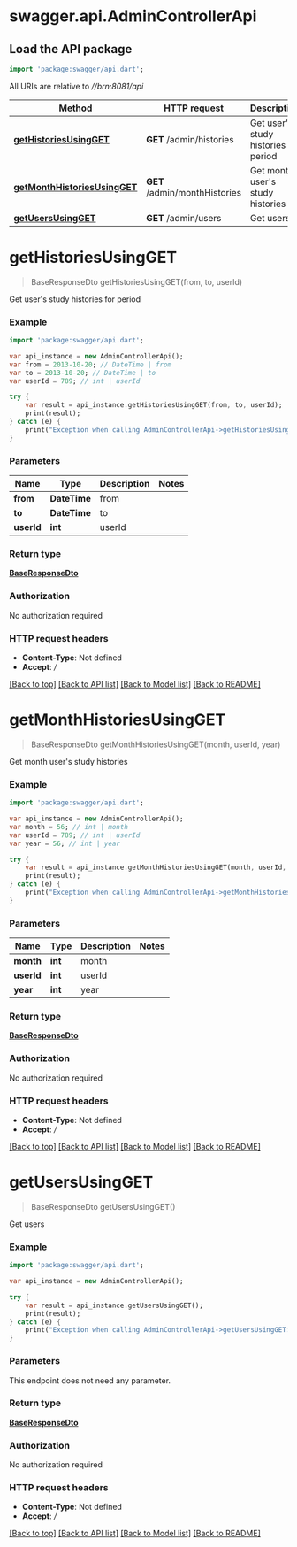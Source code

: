 # swagger.api.AdminControllerApi

## Load the API package
```dart
import 'package:swagger/api.dart';
```

All URIs are relative to *//brn:8081/api*

Method | HTTP request | Description
------------- | ------------- | -------------
[**getHistoriesUsingGET**](AdminControllerApi.md#getHistoriesUsingGET) | **GET** /admin/histories | Get user&#x27;s study histories for period
[**getMonthHistoriesUsingGET**](AdminControllerApi.md#getMonthHistoriesUsingGET) | **GET** /admin/monthHistories | Get month user&#x27;s study histories
[**getUsersUsingGET**](AdminControllerApi.md#getUsersUsingGET) | **GET** /admin/users | Get users

# **getHistoriesUsingGET**
> BaseResponseDto getHistoriesUsingGET(from, to, userId)

Get user's study histories for period

### Example
```dart
import 'package:swagger/api.dart';

var api_instance = new AdminControllerApi();
var from = 2013-10-20; // DateTime | from
var to = 2013-10-20; // DateTime | to
var userId = 789; // int | userId

try {
    var result = api_instance.getHistoriesUsingGET(from, to, userId);
    print(result);
} catch (e) {
    print("Exception when calling AdminControllerApi->getHistoriesUsingGET: $e\n");
}
```

### Parameters

Name | Type | Description  | Notes
------------- | ------------- | ------------- | -------------
 **from** | **DateTime**| from | 
 **to** | **DateTime**| to | 
 **userId** | **int**| userId | 

### Return type

[**BaseResponseDto**](BaseResponseDto.md)

### Authorization

No authorization required

### HTTP request headers

 - **Content-Type**: Not defined
 - **Accept**: */*

[[Back to top]](#) [[Back to API list]](../README.md#documentation-for-api-endpoints) [[Back to Model list]](../README.md#documentation-for-models) [[Back to README]](../README.md)

# **getMonthHistoriesUsingGET**
> BaseResponseDto getMonthHistoriesUsingGET(month, userId, year)

Get month user's study histories

### Example
```dart
import 'package:swagger/api.dart';

var api_instance = new AdminControllerApi();
var month = 56; // int | month
var userId = 789; // int | userId
var year = 56; // int | year

try {
    var result = api_instance.getMonthHistoriesUsingGET(month, userId, year);
    print(result);
} catch (e) {
    print("Exception when calling AdminControllerApi->getMonthHistoriesUsingGET: $e\n");
}
```

### Parameters

Name | Type | Description  | Notes
------------- | ------------- | ------------- | -------------
 **month** | **int**| month | 
 **userId** | **int**| userId | 
 **year** | **int**| year | 

### Return type

[**BaseResponseDto**](BaseResponseDto.md)

### Authorization

No authorization required

### HTTP request headers

 - **Content-Type**: Not defined
 - **Accept**: */*

[[Back to top]](#) [[Back to API list]](../README.md#documentation-for-api-endpoints) [[Back to Model list]](../README.md#documentation-for-models) [[Back to README]](../README.md)

# **getUsersUsingGET**
> BaseResponseDto getUsersUsingGET()

Get users

### Example
```dart
import 'package:swagger/api.dart';

var api_instance = new AdminControllerApi();

try {
    var result = api_instance.getUsersUsingGET();
    print(result);
} catch (e) {
    print("Exception when calling AdminControllerApi->getUsersUsingGET: $e\n");
}
```

### Parameters
This endpoint does not need any parameter.

### Return type

[**BaseResponseDto**](BaseResponseDto.md)

### Authorization

No authorization required

### HTTP request headers

 - **Content-Type**: Not defined
 - **Accept**: */*

[[Back to top]](#) [[Back to API list]](../README.md#documentation-for-api-endpoints) [[Back to Model list]](../README.md#documentation-for-models) [[Back to README]](../README.md)

